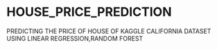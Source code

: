 # HOUSE_PRICE_PREDICTION
PREDICTING THE PRICE OF HOUSE OF KAGGLE CALIFORNIA DATASET USING LINEAR REGRESSION,RANDOM FOREST 
